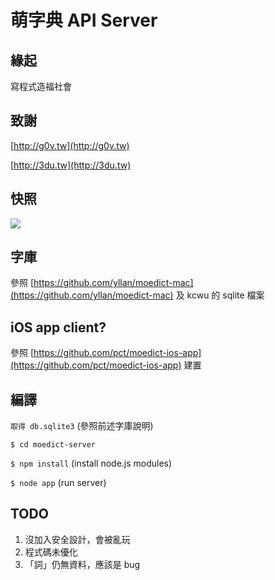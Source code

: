 # 萌字典 API Server

## 緣起
寫程式造福社會

## 致謝
[http://g0v.tw](http://g0v.tw)

[http://3du.tw](http://3du.tw)

## 快照
![](https://raw.github.com/pct/moedict-server/master/screenshots/1.png)

## 字庫
參照 [https://github.com/yllan/moedict-mac](https://github.com/yllan/moedict-mac) 及 kcwu 的 sqlite 檔案

## iOS app client?
參照 [https://github.com/pct/moedict-ios-app](https://github.com/pct/moedict-ios-app) 建置

## 編譯
`取得 db.sqlite3` (參照前述字庫說明)

`$ cd moedict-server`

`$ npm install` (install node.js modules)

`$ node app` (run server)

## TODO
1. 沒加入安全設計，會被亂玩
2. 程式碼未優化
3. 「詞」仍無資料，應該是 bug